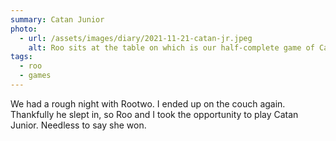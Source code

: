 ```yaml
---
summary: Catan Junior
photo:
  - url: /assets/images/diary/2021-11-21-catan-jr.jpeg
    alt: Roo sits at the table on which is our half-complete game of Catan Junior
tags:
  - roo
  - games
---
```

We had a rough night with Rootwo. I ended up on the couch again. Thankfully he slept in, so Roo and I took the opportunity to play Catan Junior. Needless to say she won.